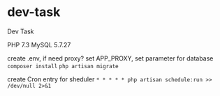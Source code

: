# dev-task
Dev Task

PHP 7.3 MySQL 5.7.27

create .env,
if need proxy? set APP_PROXY,
set parameter for database
`composer install`
`php artisan migrate`

create Cron entry for sheduler
`* * * * * php artisan schedule:run >> /dev/null 2>&1`
